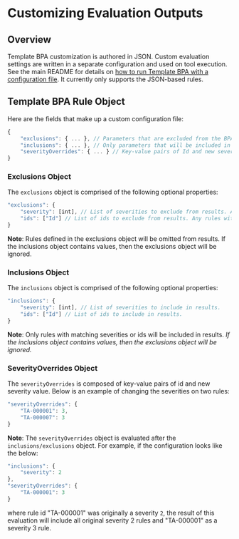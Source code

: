 # Customizing Evaluation Outputs

## Overview
Template BPA customization is authored in JSON. Custom evaluation settings are written in a separate configuration and used on tool execution. See the main README for details on [how to run Template BPA with a configuration file](https://github.com/Azure/template-analyzer#using-the-template-bpa). It currently only supports the JSON-based rules.

## Template BPA Rule Object
Here are the fields that make up a custom configuration file:
```javascript
{
    "exclusions": { ... }, // Parameters that are excluded from the BPA execution. More details below.
    "inclusions": { ... }, // Only parameters that will be included in the BPA execution. More details below.
    "severityOverrides": { ... } // Key-value pairs of Id and new severity value. Can change a rule's severity.
}
```

### Exclusions Object
The `exclusions` object is comprised of the following optional properties:
```javascript
"exclusions": {
    "severity": [int], // List of severities to exclude from results. Any rules with matching severities will be omitted from results.
    "ids": ["Id"] // List of ids to exclude from results. Any rules with matching ids will be omitted from results.
}
```
**Note**: Rules defined in the exclusions object will be omitted from results. If the inclusions object contains values, then the exclusions object will be ignored. 

### Inclusions Object
The `inclusions` object is comprised of the following optional properties:
```javascript
"inclusions": {
    "severity": [int], // List of severities to include in results.
    "ids": ["Id"] // List of ids to include in results. 
}
```
**Note**: Only rules with matching severities or ids will be included in results. _If the inclusions object contains values, then the exclusions object will be ignored._

### SeverityOverrides Object 
The `severityOverrides` is composed of key-value pairs of id and new severity value. Below is an example of changing the severities on two rules:
```javascript
"severityOverrides": {
    "TA-000001": 3,
    "TA-000007": 3
}
```
**Note**: The `severityOverrides` object is evaluated after the `inclusions/exclusions` object. For example, if the configuration looks like the below:
```javascript
"inclusions": {
    "severity": 2
},
"severityOverrides": {
    "TA-000001": 3
}
```
where rule id "TA-000001" was originally a severity `2`, the result of this evaluation will include all original severity 2 rules and "TA-000001" as a severity 3 rule. 